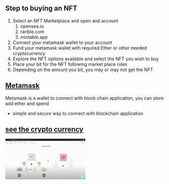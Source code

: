 ## Step to buying an NFT
1. Select an NFT Marketplace and open and account
   1. opensea.io
   2. rarible.com
   3. mintable.app
2. Connect your metamask wallet to your account
3. Fund your metamask wallet with required Ether or other needed cryptocurrency
4. Explore the NFT options available and select the NFT you wish to buy
5. Place your bit for the NFT following market place rules
6. Depending on the amount you bit, you may or may not get the NFT

## [Metamask](https://metamask.io)
Metamask is a wallet to connect with block chain application, you can store add ether and spend
* simple and secure way to connect with blockchain application

## [see the crypto currency](https://coinmarketcap.com/)

<img src="assets/nft.png" alt="drawing" style="width:50%; height:auto;"/>